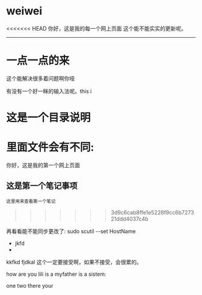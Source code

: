 # weiwei
<<<<<<< HEAD
你好，这是我的每一个网上页面
这个能不能实实的更新呢。

---
# 一点一点的来

这个能解决很多着问题啊你哑

有没有一个好一眯的输入法呢。this i

# 这是一个目录说明

里面文件会有不同:
=======
你好，这是我的第一个网上页面

## 这是第一个笔记事项
`这里用来查看第一个笔记`
>>>>>>> 3d9c6cab8ffe1e5228f9cc6b727321ddd4037c4b

 再看看能不能同步更改了:
sudo scutil --set HostName
- jkfd
-
kkfkd
fjdkal
这个一定要接受啊，如果不接受，会很累的。

how are you
lili is a myfather is a sistem:

one two there your
